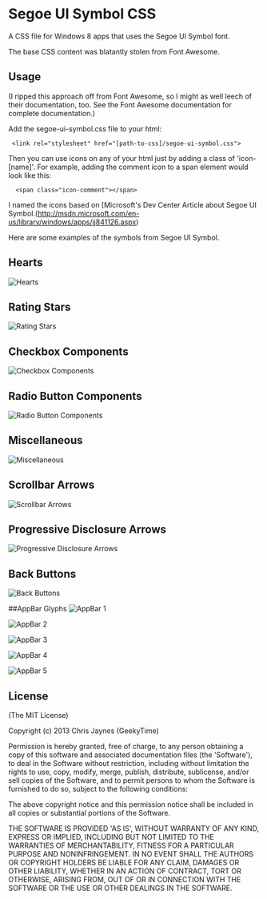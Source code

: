 # Segoe UI Symbol CSS

  A CSS file for Windows 8 apps that uses the Segoe UI Symbol font.

  The base CSS content was blatantly stolen from Font Awesome.

## Usage

  (I ripped this approach off from Font Awesome, so I might as well leech of their documentation, too.  See the Font Awesome documentation for complete documentation.)

  Add the segoe-ui-symbol.css file to your html:

```
 <link rel="stylesheet" href="[path-to-css]/segoe-ui-symbol.css">
```
Then you can use icons on any of your html just by adding a class of 'icon-[name]'.  For example, adding the comment icon to a span element would look like this:

```
  <span class="icon-comment"></span>
```

I named the icons based on [Microsoft's Dev Center Article about Segoe UI Symbol.(http://msdn.microsoft.com/en-us/library/windows/apps/jj841126.aspx)

Here are some examples of the symbols from Segoe UI Symbol.

## Hearts
![Hearts](http://i.msdn.microsoft.com/dynimg/IC632253.png)

## Rating Stars
![Rating Stars](http://i.msdn.microsoft.com/dynimg/IC632254.png)

## Checkbox Components
![Checkbox Components](http://i.msdn.microsoft.com/dynimg/IC632255.png)

## Radio Button Components
![Radio Button Components](http://i.msdn.microsoft.com/dynimg/IC632256.png)

## Miscellaneous
![Miscellaneous](http://i.msdn.microsoft.com/dynimg/IC632257.png)

## Scrollbar Arrows
![Scrollbar Arrows](http://i.msdn.microsoft.com/dynimg/IC632258.png)

## Progressive Disclosure Arrows
![Progressive Disclosure Arrows](http://i.msdn.microsoft.com/dynimg/IC632259.png)

## Back Buttons
![Back Buttons](http://i.msdn.microsoft.com/dynimg/IC632263.png)

##AppBar Glyphs
![AppBar 1](http://i.msdn.microsoft.com/dynimg/IC632263.png)

![AppBar 2](http://i.msdn.microsoft.com/dynimg/IC632264.png)

![AppBar 3](http://i.msdn.microsoft.com/dynimg/IC632265.png)

![AppBar 4](http://i.msdn.microsoft.com/dynimg/IC632266.png)

![AppBar 5](http://i.msdn.microsoft.com/dynimg/IC632267.png)

## License 

(The MIT License)

Copyright (c) 2013 Chris Jaynes (GeekyTime)

Permission is hereby granted, free of charge, to any person obtaining
a copy of this software and associated documentation files (the
'Software'), to deal in the Software without restriction, including
without limitation the rights to use, copy, modify, merge, publish,
distribute, sublicense, and/or sell copies of the Software, and to
permit persons to whom the Software is furnished to do so, subject to
the following conditions:

The above copyright notice and this permission notice shall be
included in all copies or substantial portions of the Software.

THE SOFTWARE IS PROVIDED 'AS IS', WITHOUT WARRANTY OF ANY KIND,
EXPRESS OR IMPLIED, INCLUDING BUT NOT LIMITED TO THE WARRANTIES OF
MERCHANTABILITY, FITNESS FOR A PARTICULAR PURPOSE AND NONINFRINGEMENT.
IN NO EVENT SHALL THE AUTHORS OR COPYRIGHT HOLDERS BE LIABLE FOR ANY
CLAIM, DAMAGES OR OTHER LIABILITY, WHETHER IN AN ACTION OF CONTRACT,
TORT OR OTHERWISE, ARISING FROM, OUT OF OR IN CONNECTION WITH THE
SOFTWARE OR THE USE OR OTHER DEALINGS IN THE SOFTWARE.